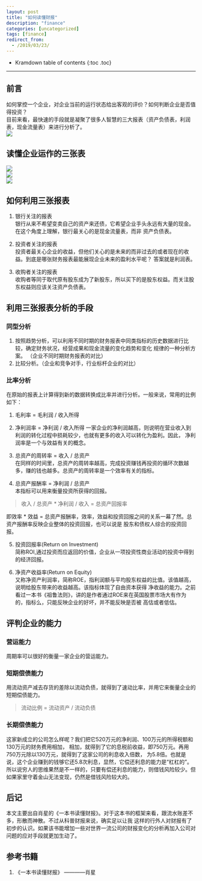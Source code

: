```yaml
---
layout: post
title: "如何读懂财报"
description: "finance"
categories: [uncategorized]
tags: [finance]
redirect_from:
  - /2019/03/23/
---
```

* Kramdown table of contents
{:toc .toc}
---

## 前言    
如何掌控一个企业，对企业当前的运行状态给出客观的评价？如何判断企业是否值得投资？    
目前来看，最快速的手段就是凝聚了很多人智慧的三大报表（资产负债表，利润表，现金流量表）来进行分析了。     
![](http://images.sailblade.com/%E4%B8%80%E6%9C%AC%E4%B9%A6%E8%AF%BB%E6%87%82%E8%B4%A2%E6%8A%A5.png)    



## 读懂企业运作的三张表    

![](http://images.sailblade.com/%E8%B5%84%E4%BA%A7%E8%B4%9F%E5%80%BA%E8%A1%A8.png)    
![](http://images.sailblade.com/%E5%88%A9%E6%B6%A6%E8%A1%A8.png)    
![](http://images.sailblade.com/%E7%8E%B0%E9%87%91%E6%B5%81%E9%87%8F%E8%A1%A8.png)    


## 如何利用三张报表    

1. 银行关注的报表    
银行从来不希望变卖自己的资产来还债，它希望企业手头永远有大量的现金。在这个角度上理解，银行最关心的是现金流量表，而非
资产负债表。    

2. 投资者关注的报表    
投资者最关心企业的收益，但他们关心的是未来的而非过去的或者现在的收益。到底是哪张财务报表最能展现企业未来的盈利水平呢？
答案就是利润表。    

3. 收购者关注的报表    
收购者等同于取代原有股东成为了新股东，所以买下的是股东权益。而关注股东权益则应该关注资产负债表。   

## 利用三张报表分析的手段    
### 同型分析    
1. 按照趋势分析，可以利用不同时期的财务报表中同类指标的历史数据进行比较，确定财务状况，经营成果和现金流量的变化趋势和变化
规律的一种分析方案。  （企业不同时期财务报表的对比）    
2. 比较分析。（企业和竞争对手，行业标杆企业的对比）   
    
### 比率分析    
在原始的报表上计算得到新的数据转换成比率并进行分析。一般来说，常用的比例如下：    
1.  毛利率 = 毛利润 / 收入所得     

2.  净利润率 = 净利润 / 收入所得
一家企业的净利润越高，则说明在营业收入到利润的转化过程中损耗较少，也就有更多的收入可以转化为盈利。因此，
净利润率是一个与效益有关的概念。        

3.  总资产的周转率 = 收入 / 总资产      
在同样的时间里，总资产的周转率越高，完成投资赚钱再投资的循环次数越多，赚的钱也越多。总资产的周转率是一个效率有关的指标。    

4.  总资产报酬率 = 净利润 / 总资产    
本指标可以用来衡量投资所获得的回报。    

> 收入 / 总资产 * 净利润 / 收入 = 总资产回报率     

即效率 * 效益 = 总资产报酬率，效率，效益和投资回报之间的关系一幕了然。总资产报酬率反映企业整体的投资回报，也可以说是
股东和债权人综合的投资回报。    

5. 投资回报率(Return on Investment)    
简称ROI,通过投资而应返回的价值，企业从一项投资性商业活动的投资中得到的经济回报。    

6. 净资产收益率(Return on Equity)    
又称净资产利润率，简称ROE，指利润额与平均股东权益的比值。该值越高，说明给股东带来的收益越高。该指标体现了自由资本获得
净收益的能力。之前看过一本书《祖鲁法则》，讲的是作者通过ROE来在英国股票市场大有作为的，指标么，只能反映企业的好坏，并不能反映是否被
高估或者低估。    

## 评判企业的能力    
### 营运能力     
周期率可以很好的衡量一家企业的营运能力。    

### 短期偿债能力    
用流动资产减去存货的差除以流动负债，就得到了速动比率，并用它来衡量企业的短期偿债能力。    

> 流动比例 = 流动资产 / 流动负债    

### 长期偿债能力    
这家新成立的公司怎么样呢？我们把它520万元的净利润、100万元的所得税额和130万元的财务费用相加，
相加，就得到了它的息税前收益，即750万元。再用750万元除以130万元，就得到了这家公司的利息收入倍数，
为5.8倍。也就是说，这个企业赚到的钱够它还5.8次利息，显然，它偿还利息的能力是“杠杠的”。    
所以说穷人的思维果然是不一样的，只要有偿还利息的能力，则借钱风险较少。但如果家里守着金山无法变现，仍然是借钱风险较大的。    
    

## 后记    
本文主要出自肖星的《一本书读懂财报》。对于这本书的框架来看，跟流水账差不多，形散而神散。不过从科普财报来说，确实足以让我
这样的行外人对财报有了初步的认识。如果该书能增加一些对世界一流公司的财报变化的分析再加入公司对问题的应对手段就更加生动了。



## 参考书籍
1. 《一本书读懂财报》   ————肖星
    
     
      
